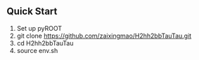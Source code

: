Quick Start
---------------

1. Set up pyROOT
2. git clone https://github.com/zaixingmao/H2hh2bbTauTau.git
3. cd H2hh2bbTauTau
4. source env.sh